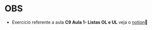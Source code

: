 # OBS
- Exercício referente a aula **C9 Aula 1- Listas OL e UL** veja o [notion](https://interesting-repair-ac1.notion.site/C9-Aula-1-Listas-OL-e-UL-63217ca3d9844670ae241e06171fa4f9):page_facing_up: